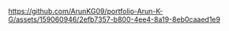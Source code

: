https://github.com/ArunKG09/portfolio-Arun-K-G/assets/159060946/2efb7357-b800-4ee4-8a19-8eb0caaed1e9
